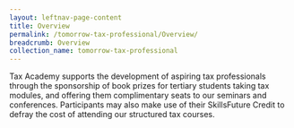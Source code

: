 ```yaml
---
layout: leftnav-page-content
title: Overview
permalink: /tomorrow-tax-professional/Overview/
breadcrumb: Overview
collection_name: tomorrow-tax-professional
---
```


Tax Academy supports the development of aspiring tax professionals through the sponsorship of book prizes for tertiary students taking tax modules, and offering them complimentary seats to our seminars and conferences. Participants may also make use of their SkillsFuture Credit to defray the cost of attending our structured tax courses.


